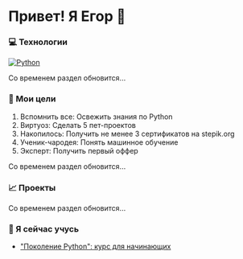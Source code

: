 # Привет! Я Егор 👋
### 💻 Технологии
[![Python](https://img.shields.io/badge/-Python-464646??style=flat-square&logo=Python)](https://www.python.org/)

Со временем раздел обновится...
### 🚀 Мои цели
1. Вспомнить все: Освежить знания по Python
2. Виртуоз: Сделать 5 пет-проектов
3. Накопилось: Получить не менее 3 сертификатов на stepik.org
4. Ученик-чародея: Понять машинное обучение
5. Эксперт: Получить первый оффер

Со временем раздел обновится...
### 📈 Проекты

Со временем раздел обновится...
### 🌱 Я сейчас учусь
- ["Поколение Python": курс для начинающих](https://stepik.org/course/58852/syllabus)
